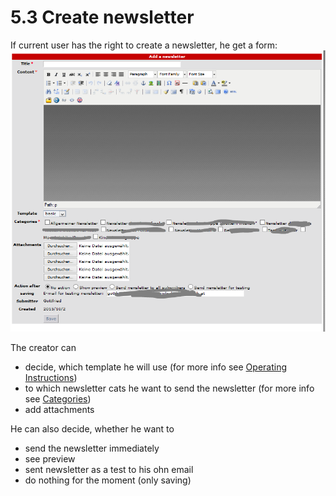 # 5.3 Create newsletter

If current user has the right to create a newsletter, he get a form:
![](../assets/user_area/user_crete_newsletter1_en.PNG)

The creator can
* decide, which template he will use (for more info see [Operating Instructions](4operations.md))
* to which newsletter cats he want to send the newsletter (for more info see [Categories](categories.md))
* add attachments

He can also decide, whether he want to 
* send the newsletter immediately
* see preview
* sent newsletter as a test to his ohn email
* do nothing for the moment (only saving)
